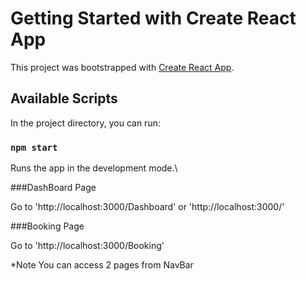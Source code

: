 # Getting Started with Create React App

This project was bootstrapped with [Create React App](https://github.com/facebook/create-react-app).

## Available Scripts

In the project directory, you can run:

### `npm start`

Runs the app in the development mode.\

###DashBoard Page

Go to 'http://localhost:3000/Dashboard' or 'http://localhost:3000/'

###Booking Page 

Go to 'http://localhost:3000/Booking'

*Note 
You can access 2 pages from NavBar

